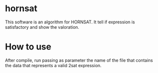 # hornsat
This software is an algorithm for HORNSAT. It tell if expression is satisfactory and show the valoration.
# How to use
After compile, run passing as parameter the name of the file that contains the data that represents a valid 2sat expression. 


